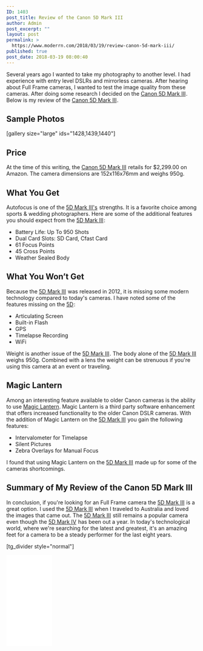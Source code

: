 ```yaml
---
ID: 1403
post_title: Review of the Canon 5D Mark III
author: Admin
post_excerpt: ""
layout: post
permalink: >
  https://www.moderrn.com/2018/03/19/review-canon-5d-mark-iii/
published: true
post_date: 2018-03-19 08:00:40
---
```

Several years ago I wanted to take my photography to another level. I had experience with entry level DSLRs and mirrorless cameras. After hearing about Full Frame cameras, I wanted to test the image quality from these cameras. After doing some research I decided on the <a target="_blank" href="https://www.amazon.com/gp/product/B007FGYZFI/ref=as_li_tl?ie=UTF8&camp=1789&creative=9325&creativeASIN=B007FGYZFI&linkCode=as2&tag=moderrnwebsit-20&linkId=944534c5049af76c32e9d6378a4f9c95">Canon 5D Mark III</a><img src="//ir-na.amazon-adsystem.com/e/ir?t=moderrnwebsit-20&l=am2&o=1&a=B007FGYZFI" width="1" height="1" border="0" alt="" style="border:none !important; margin:0px !important;" />. Below is my review of the <a target="_blank" href="https://www.amazon.com/gp/product/B007FGYZFI/ref=as_li_tl?ie=UTF8&camp=1789&creative=9325&creativeASIN=B007FGYZFI&linkCode=as2&tag=moderrnwebsit-20&linkId=944534c5049af76c32e9d6378a4f9c95">Canon 5D Mark III</a><img src="//ir-na.amazon-adsystem.com/e/ir?t=moderrnwebsit-20&l=am2&o=1&a=B007FGYZFI" width="1" height="1" border="0" alt="" style="border:none !important; margin:0px !important;" />.

<h2>Sample Photos</h2>
[gallery size="large" ids="1428,1439,1440"]

<h2>Price</h2>
At the time of this writing, the <a target="_blank" href="https://www.amazon.com/gp/product/B007FGYZFI/ref=as_li_tl?ie=UTF8&camp=1789&creative=9325&creativeASIN=B007FGYZFI&linkCode=as2&tag=moderrnwebsit-20&linkId=944534c5049af76c32e9d6378a4f9c95">Canon 5D Mark III</a><img src="//ir-na.amazon-adsystem.com/e/ir?t=moderrnwebsit-20&l=am2&o=1&a=B007FGYZFI" width="1" height="1" border="0" alt="" style="border:none !important; margin:0px !important;" /> retails for $2,299.00 on Amazon. The camera dimensions are 152x116x76mm and weighs 950g. 


<h2>What You Get</h2>
Autofocus is one of the <a target="_blank" href="https://www.amazon.com/gp/product/B007FGYZFI/ref=as_li_tl?ie=UTF8&camp=1789&creative=9325&creativeASIN=B007FGYZFI&linkCode=as2&tag=moderrnwebsit-20&linkId=944534c5049af76c32e9d6378a4f9c95">5D Mark III's</a><img src="//ir-na.amazon-adsystem.com/e/ir?t=moderrnwebsit-20&l=am2&o=1&a=B007FGYZFI" width="1" height="1" border="0" alt="" style="border:none !important; margin:0px !important;" /> strengths. It is a favorite choice among sports & wedding photographers. Here are some of the additional features you should expect from the <a target="_blank" href="https://www.amazon.com/gp/product/B007FGYZFI/ref=as_li_tl?ie=UTF8&camp=1789&creative=9325&creativeASIN=B007FGYZFI&linkCode=as2&tag=moderrnwebsit-20&linkId=944534c5049af76c32e9d6378a4f9c95">5D Mark III</a><img src="//ir-na.amazon-adsystem.com/e/ir?t=moderrnwebsit-20&l=am2&o=1&a=B007FGYZFI" width="1" height="1" border="0" alt="" style="border:none !important; margin:0px !important;" />:

<ul>
<li>Battery Life: Up To 950 Shots</li>
<li>Dual Card Slots: SD Card, Cfast Card</li>
<li>61 Focus Points</li>
<li>45 Cross Points</li>
<li>Weather Sealed Body</li>
</ul>


<h2>What You Won’t Get</h2>
Because the <a target="_blank" href="https://www.amazon.com/gp/product/B007FGYZFI/ref=as_li_tl?ie=UTF8&camp=1789&creative=9325&creativeASIN=B007FGYZFI&linkCode=as2&tag=moderrnwebsit-20&linkId=944534c5049af76c32e9d6378a4f9c95">5D Mark III</a><img src="//ir-na.amazon-adsystem.com/e/ir?t=moderrnwebsit-20&l=am2&o=1&a=B007FGYZFI" width="1" height="1" border="0" alt="" style="border:none !important; margin:0px !important;" /> was released in 2012, it is missing some modern technology compared to today's cameras. I have noted some of the features missing on the <a target="_blank" href="https://www.amazon.com/gp/product/B007FGYZFI/ref=as_li_tl?ie=UTF8&camp=1789&creative=9325&creativeASIN=B007FGYZFI&linkCode=as2&tag=moderrnwebsit-20&linkId=944534c5049af76c32e9d6378a4f9c95">5D</a><img src="//ir-na.amazon-adsystem.com/e/ir?t=moderrnwebsit-20&l=am2&o=1&a=B007FGYZFI" width="1" height="1" border="0" alt="" style="border:none !important; margin:0px !important;" />:

<ul>
<li>Articulating Screen </li>
<li>Built-in Flash</li>
<li>GPS</li>
<li>Timelapse Recording</li>
<li>WiFi</li>
</ul>

Weight is another issue of the <a target="_blank" href="https://www.amazon.com/gp/product/B007FGYZFI/ref=as_li_tl?ie=UTF8&camp=1789&creative=9325&creativeASIN=B007FGYZFI&linkCode=as2&tag=moderrnwebsit-20&linkId=944534c5049af76c32e9d6378a4f9c95">5D Mark III</a><img src="//ir-na.amazon-adsystem.com/e/ir?t=moderrnwebsit-20&l=am2&o=1&a=B007FGYZFI" width="1" height="1" border="0" alt="" style="border:none !important; margin:0px !important;" />. The body alone of the <a target="_blank" href="https://www.amazon.com/gp/product/B007FGYZFI/ref=as_li_tl?ie=UTF8&camp=1789&creative=9325&creativeASIN=B007FGYZFI&linkCode=as2&tag=moderrnwebsit-20&linkId=944534c5049af76c32e9d6378a4f9c95">5D Mark III</a><img src="//ir-na.amazon-adsystem.com/e/ir?t=moderrnwebsit-20&l=am2&o=1&a=B007FGYZFI" width="1" height="1" border="0" alt="" style="border:none !important; margin:0px !important;" /> weighs 950g. Combined with a lens the weight can be strenuous if you're using this camera at an event or traveling. 

<h2>Magic Lantern</h2>
Among an interesting feature available to older Canon cameras is the ability to use <a href="https://www.google.com/url?sa=t&rct=j&q=&esrc=s&source=web&cd=1&ved=0ahUKEwigzdGb5uPYAhVYwGMKHU1RBX4QFggpMAA&url=https%3A%2F%2Fwww.magiclantern.fm%2F&usg=AOvVaw2BWW1J9eNWVmceiVmwTK_Z" rel="noopener" target="_blank">Magic Lantern</a>. Magic Lantern is a third party software enhancement that offers increased functionality to the older Canon DSLR cameras. With the addition of Magic Lantern on the <a target="_blank" href="https://www.amazon.com/gp/product/B007FGYZFI/ref=as_li_tl?ie=UTF8&camp=1789&creative=9325&creativeASIN=B007FGYZFI&linkCode=as2&tag=moderrnwebsit-20&linkId=944534c5049af76c32e9d6378a4f9c95">5D Mark III</a><img src="//ir-na.amazon-adsystem.com/e/ir?t=moderrnwebsit-20&l=am2&o=1&a=B007FGYZFI" width="1" height="1" border="0" alt="" style="border:none !important; margin:0px !important;" /> you gain the following features:

<ul>
<li>Intervalometer for Timelapse</li>
<li>Silent Pictures</li>
<li>Zebra Overlays for Manual Focus</li>
</ul>

I found that using Magic Lantern on the <a target="_blank" href="https://www.amazon.com/gp/product/B007FGYZFI/ref=as_li_tl?ie=UTF8&camp=1789&creative=9325&creativeASIN=B007FGYZFI&linkCode=as2&tag=moderrnwebsit-20&linkId=944534c5049af76c32e9d6378a4f9c95">5D Mark III</a><img src="//ir-na.amazon-adsystem.com/e/ir?t=moderrnwebsit-20&l=am2&o=1&a=B007FGYZFI" width="1" height="1" border="0" alt="" style="border:none !important; margin:0px !important;" /> made up for some of the cameras shortcomings.

<h2>Summary of My Review of the Canon 5D Mark III</h2>
In conclusion, if you're looking for an Full Frame camera the <a target="_blank" href="https://www.amazon.com/gp/product/B007FGYZFI/ref=as_li_tl?ie=UTF8&camp=1789&creative=9325&creativeASIN=B007FGYZFI&linkCode=as2&tag=moderrnwebsit-20&linkId=944534c5049af76c32e9d6378a4f9c95">5D Mark III</a><img src="//ir-na.amazon-adsystem.com/e/ir?t=moderrnwebsit-20&l=am2&o=1&a=B007FGYZFI" width="1" height="1" border="0" alt="" style="border:none !important; margin:0px !important;" /> is a great option. I used the <a target="_blank" href="https://www.amazon.com/gp/product/B007FGYZFI/ref=as_li_tl?ie=UTF8&camp=1789&creative=9325&creativeASIN=B007FGYZFI&linkCode=as2&tag=moderrnwebsit-20&linkId=944534c5049af76c32e9d6378a4f9c95">5D Mark III</a><img src="//ir-na.amazon-adsystem.com/e/ir?t=moderrnwebsit-20&l=am2&o=1&a=B007FGYZFI" width="1" height="1" border="0" alt="" style="border:none !important; margin:0px !important;" /> when I traveled to Australia and loved the images that came out. The <a target="_blank" href="https://www.amazon.com/gp/product/B007FGYZFI/ref=as_li_tl?ie=UTF8&camp=1789&creative=9325&creativeASIN=B007FGYZFI&linkCode=as2&tag=moderrnwebsit-20&linkId=944534c5049af76c32e9d6378a4f9c95">5D Mark III</a><img src="//ir-na.amazon-adsystem.com/e/ir?t=moderrnwebsit-20&l=am2&o=1&a=B007FGYZFI" width="1" height="1" border="0" alt="" style="border:none !important; margin:0px !important;" /> still remains a popular camera even though the <a target="_blank" href="https://www.amazon.com/gp/product/B01KURGS9E/ref=as_li_tl?ie=UTF8&camp=1789&creative=9325&creativeASIN=B01KURGS9E&linkCode=as2&tag=moderrnwebsit-20&linkId=8ab41fd13defe5fdbca72861838daeb1">5D Mark IV</a><img src="//ir-na.amazon-adsystem.com/e/ir?t=moderrnwebsit-20&l=am2&o=1&a=B01KURGS9E" width="1" height="1" border="0" alt="" style="border:none !important; margin:0px !important;" /> has been out a year. In today's technological world, where we're searching for the latest and greatest, it's an amazing feet for a camera to be a steady performer for the last eight years. 

[tg_divider style="normal"]

<iframe style="width:120px;height:240px;" marginwidth="0" marginheight="0" scrolling="no" frameborder="0" src="//ws-na.amazon-adsystem.com/widgets/q?ServiceVersion=20070822&OneJS=1&Operation=GetAdHtml&MarketPlace=US&source=ac&ref=qf_sp_asin_til&ad_type=product_link&tracking_id=moderrnwebsit-20&marketplace=amazon&region=US&placement=B007FGYZFI&asins=B007FGYZFI&linkId=6ecfe0d2173c489cd6e48ef92669c50b&show_border=true&link_opens_in_new_window=false&price_color=333333&title_color=0066c0&bg_color=ffffff">
    </iframe>